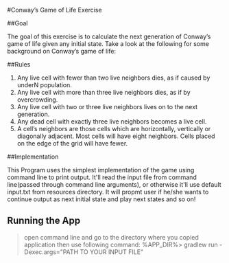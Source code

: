  #Conway’s Game of Life Exercise

 ##Goal

 The goal of this exercise is to calculate the next generation of Conway’s game of life 
 given any initial state. Take a look at the following for some background on 
 Conway’s game of life:

 ##Rules 

 1. Any live cell with fewer than two live neighbors dies, as if caused by underN
 population.
 2. Any live cell with more than three live neighbors dies, as if by overcrowding.
 3. Any live cell with two or three live neighbors lives on to the next generation.
 4. Any dead cell with exactly three live neighbors becomes a live cell.
 5. A cell’s neighbors are those cells which are horizontally, vertically or 
 diagonally adjacent. Most cells will have eight neighbors. Cells placed on the 
 edge of the grid will have fewer.

 ##Implementation

 This Program uses the simplest implementation of the game using command line to print
 output. It'll read the input file from command line(passed through command line arguments),
 or otherwise it'll use default input.txt from resources directory. It will propmt user if
 he/she wants to continue output as next initial state and play next states and so on!

 ## Running the App

 >open command line and go to the directory where you copied application then use following command:
        %APP_DIR%> gradlew run -Dexec.args="PATH TO YOUR INPUT FILE"
